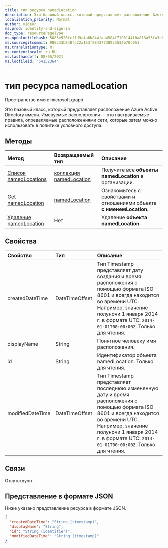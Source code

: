 ```yaml
---
title: тип ресурса namedLocation
description: Это базовый класс, который представляет расположение Azure Active Directory имени. Именуемые расположения — это настраиваемые правила, определяемые расположениями сети, которые затем можно использовать в политике условного доступа.
localization_priority: Normal
author: videor
ms.prod: identity-and-sign-in
doc_type: resourcePageType
ms.openlocfilehash: 5083e526fcf1d9c4a6b844faa4584f7193144f0a813a53fa3e8446411e6d47f3
ms.sourcegitcommit: 986c33b848fa22a153f28437738953532b78c051
ms.translationtype: MT
ms.contentlocale: ru-RU
ms.lasthandoff: 08/05/2021
ms.locfileid: "54152364"
---
```

# <a name="namedlocation-resource-type"></a>тип ресурса namedLocation

Пространство имен: microsoft.graph

Это базовый класс, который представляет расположение Azure Active Directory имени. Именуемые расположения — это настраиваемые правила, определяемые расположениями сети, которые затем можно использовать в политике условного доступа.

## <a name="methods"></a>Методы

| Метод       | Возвращаемый тип | Описание |
|:-------------|:------------|:------------|
| [Список namedLocations](../api/conditionalaccessroot-list-namedlocations.md) | [коллекция namedLocation](namedLocation.md) | Получите все **объекты namedLocation** в организации. |
| [Get namedLocation](../api/namedlocation-get.md) | [namedLocation](namedlocation.md) | Ознакомьтесь с свойствами и отношениями объекта **с именемLocation.** |
| [Удаление namedLocation](../api/namedlocation-delete.md) | Нет | Удаление **объекта namedLocation.** |

## <a name="properties"></a>Свойства

| Свойство     | Тип        | Описание |
|:-------------|:------------|:------------|
|createdDateTime|DateTimeOffset|Тип Timestamp представляет дату создания и время расположения с помощью формата ISO 8601 и всегда находится во времени UTC. Например, значение полуночи 1 января 2014 г. в формате UTC: `2014-01-01T00:00:00Z`. Только для чтения.|
|displayName|String|Понятное человеку имя расположения.|
|id|String|Идентификатор объекта namedLocation. Только для чтения.|
|modifiedDateTime|DateTimeOffset|Тип Timestamp представляет последнюю измененную дату и время расположения с помощью формата ISO 8601 и всегда находится во времени UTC. Например, значение полуночи 1 января 2014 г. в формате UTC: `2014-01-01T00:00:00Z`. Только для чтения.|

## <a name="relationships"></a>Связи

Отсутствуют.

## <a name="json-representation"></a>Представление в формате JSON

Ниже указано представление ресурса в формате JSON.

<!-- {
  "blockType": "resource",
  "optionalProperties": [

  ],
  "@odata.type": "microsoft.graph.namedLocation",
  "keyProperty": "id"
}-->

```json
{
  "createdDateTime": "String (timestamp)",
  "displayName": "String",
  "id": "String (identifier)",
  "modifiedDateTime": "String (timestamp)"
}
```

<!-- uuid: 16cd6b66-4b1a-43a1-adaf-3a886856ed98
2019-02-04 14:57:30 UTC -->
<!-- {
  "type": "#page.annotation",
  "description": "namedLocation resource",
  "keywords": "",
  "section": "documentation",
  "tocPath": ""
}-->

